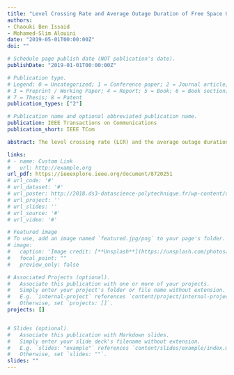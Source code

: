 ```yaml
---
title: "Level Crossing Rate and Average Outage Duration of Free Space Optical Links"
authors:
- Chaouki Ben Issaid
- Mohamed-Slim Alouini
date: "2019-05-01T00:00:00Z"
doi: ""

# Schedule page publish date (NOT publication's date).
publishDate: "2019-01-01T00:00:00Z"

# Publication type.
# Legend: 0 = Uncategorized; 1 = Conference paper; 2 = Journal article;
# 3 = Preprint / Working Paper; 4 = Report; 5 = Book; 6 = Book section;
# 7 = Thesis; 8 = Patent
publication_types: ["2"]

# Publication name and optional abbreviated publication name.
publication: IEEE Transactions on Communications
publication_short: IEEE TCom

abstract: The level crossing rate (LCR) and the average outage duration (AOD) are two important second order statistics that allow a deeper understanding of the behavior of the channel. In this paper, we study these metrics in order to assess the performance of free space optical (FSO) communication links in the presence of weak atmospheric turbulence and rice-induced pointing errors. More specifically, we derive an integral and a Gauss-Laguerre quadrature representation for both the LCR and the AOD in the single hop case and for their respective bounds in the multihop case. Selected numerical simulations are presented to show the accuracy of the derived results and to study the effect of certain system parameters on these two performance metrics.

links:
# - name: Custom Link
#   url: http://example.org
url_pdf: https://ieeexplore.ieee.org/document/8720251
# url_code: '#'
# url_dataset: '#'
# url_poster: http://2018.ds3-datascience-polytechnique.fr/wp-content/uploads/2018/06/DS3-342.pdf
# url_project: ''
# url_slides: ''
# url_source: '#'
# url_video: '#'

# Featured image
# To use, add an image named `featured.jpg/png` to your page's folder.
# image:
#   caption: 'Image credit: [**Unsplash**](https://unsplash.com/photos/pLCdAaMFLTE)'
#   focal_point: ""
#   preview_only: false

# Associated Projects (optional).
#   Associate this publication with one or more of your projects.
#   Simply enter your project's folder or file name without extension.
#   E.g. `internal-project` references `content/project/internal-project/index.md`.
#   Otherwise, set `projects: []`.
projects: []


# Slides (optional).
#   Associate this publication with Markdown slides.
#   Simply enter your slide deck's filename without extension.
#   E.g. `slides: "example"` references `content/slides/example/index.md`.
#   Otherwise, set `slides: ""`.
slides: ""
---
```

